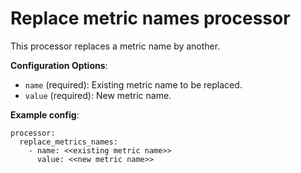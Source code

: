 Replace metric names processor
======================
This processor replaces a metric name by another.

**Configuration Options**:
* ```name``` (required): Existing metric name to be replaced.
* ```value``` (required): New metric name.

**Example config**:
```
processor:
  replace_metrics_names:
    - name: <<existing metric name>>
      value: <<new metric name>>
```
